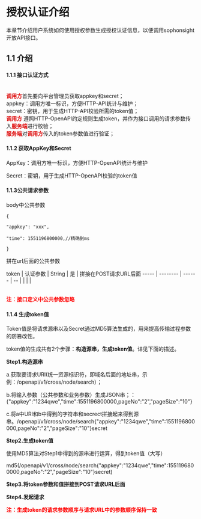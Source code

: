 # 授权认证介绍 #

本章节介绍用户系统如何使用授权参数生成授权认证信息，以便调用sophonsight开放API接口。

## 1.1 介绍 ##

#### 1.1.1  接口认证方式 ####
<br><font color="#dd0000"><b>调用方</b></font>首先要向平台管理员获取appkey和secret；
<br>appkey：调用方唯一标识，方便HTTP-API统计与维护；
<br>secret：密钥，用于生成HTTP-API校验所需的token值；
<br><font color="#dd0000"><b>调用方</b></font>
遵照HTTP-OpenAPI约定规则生成token，并作为接口调用的请求参数传入<font color="#dd0000"><b>服务端</b></font>进行校验；
<br><font color="#dd0000"><b>服务端</b></font>对<font color="#dd0000"><b>调用方</b></font>传入的token参数值进行验证；

#### 1.1.2  获取AppKey和Secret ####
AppKey：调用方唯一标识，方便HTTP-OpenAPI统计与维护

Secret：密钥，用于生成HTTP-OpenAPI校验的token值

#### 1.1.3公共请求参数 ####
body中公共参数

    {
    
    "appkey": "xxx",
    
    "time": 1551196800000,//精确到ms
    
    }

拼在url后面的公共参数


  token | 认证参数 | String | 是 | 拼接在POST请求URL后面
  ----- | -------- | ------ | -- 
        |          |        |    | 

<br><font color=red><b>注：接口定义中公共参数忽略</b></font>

#### 1.1.4   生成token值 ####
Token值是将请求源串以及Secret通过MD5算法生成的，用来提高传输过程参数的防篡改性。

token值的生成共有2个步骤：**构造源串，生成token值**。详见下面的描述。

**Step1.构造源串**

a.获取要请求URI(统一资源标识符，即域名后面的地址串，示例：/openapi/v1/cross/node/search）；

b.将输入参数（公共参数和业务参数）生成JSON串；：{"appkey":"1234qwe","time":1551196800000,pageNo":"2","pageSize":"10"}

c.将a中URI和b中得到的字符串和secrect拼接起来得到源串。/openapi/v1/cross/node/search{"appkey":"1234qwe","time":1551196800000,pageNo":"2","pageSize":"10"}secret

**Step2.生成token值**

使用MD5算法对Step1中得到的源串进行运算，得到token值（大写）

md5(/openapi/v1/cross/node/search{"appkey":"1234qwe","time":1551196800000,pageNo":"2","pageSize":"10"}secret)

**Step3.将token参数和值拼接到POST请求URL后面**

**Step4.发起请求**

<font color=red>**注：生成token的请求参数顺序与请求URL中的参数顺序保持一致**</font>




